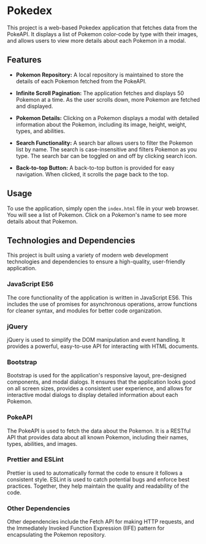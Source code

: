 # Pokedex

This project is a web-based Pokedex application that fetches data from the PokeAPI. It displays a list of Pokemon color-code by type with their images, and allows users to view more details about each Pokemon in a modal.

## Features

- **Pokemon Repository:** A local repository is maintained to store the details of each Pokemon fetched from the PokeAPI.
- **Infinite Scroll Pagination:** The application fetches and displays 50 Pokemon at a time. As the user scrolls down, more Pokemon are fetched and displayed.
- **Pokemon Details:** Clicking on a Pokemon displays a modal with detailed information about the Pokemon, including its image, height, weight, types, and abilities.
- **Search Functionality:** A search bar allows users to filter the Pokemon list by name. The search is case-insensitive and filters Pokemon as you type. The search bar can be toggled on and off by clicking search icon.

- **Back-to-top Button:** A back-to-top button is provided for easy navigation. When clicked, it scrolls the page back to the top.

## Usage
To use the application, simply open the `index.html` file in your web browser. You will see a list of Pokemon. Click on a Pokemon's name to see more details about that Pokemon.

## Technologies and Dependencies

This project is built using a variety of modern web development technologies and dependencies to ensure a high-quality, user-friendly application.

### JavaScript ES6
The core functionality of the application is written in JavaScript ES6. This includes the use of promises for asynchronous operations, arrow functions for cleaner syntax, and modules for better code organization.

### jQuery
jQuery is used to simplify the DOM manipulation and event handling. It provides a powerful, easy-to-use API for interacting with HTML documents.

### Bootstrap
Bootstrap is used for the application's responsive layout, pre-designed components, and modal dialogs. It ensures that the application looks good on all screen sizes, provides a consistent user experience, and allows for interactive modal dialogs to display detailed information about each Pokemon.

### PokeAPI
The PokeAPI is used to fetch the data about the Pokemon. It is a RESTful API that provides data about all known Pokemon, including their names, types, abilities, and images.

### Prettier and ESLint
Prettier is used to automatically format the code to ensure it follows a consistent style. ESLint is used to catch potential bugs and enforce best practices. Together, they help maintain the quality and readability of the code.

### Other Dependencies
Other dependencies include the Fetch API for making HTTP requests, and the Immediately Invoked Function Expression (IIFE) pattern for encapsulating the Pokemon repository.

